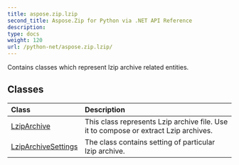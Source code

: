 ```yaml
---
title: aspose.zip.lzip
second_title: Aspose.Zip for Python via .NET API Reference
description: 
type: docs
weight: 120
url: /python-net/aspose.zip.lzip/
---
```



Contains classes which represent lzip archive related entities.

## Classes
| Class | Description |
| :- | :- |
|[LzipArchive](/zip/python-net/aspose.zip.lzip/lziparchive/)|This class represents Lzip archive file. Use it to compose or extract Lzip archives.|
|[LzipArchiveSettings](/zip/python-net/aspose.zip.lzip/lziparchivesettings/)|The class contains setting of particular lzip archive.|
